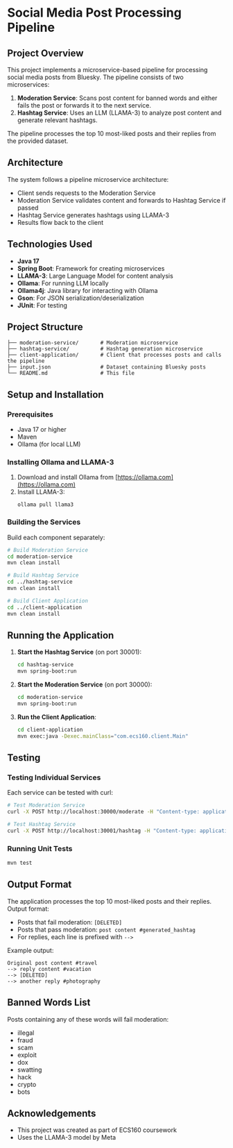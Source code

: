# Social Media Post Processing Pipeline

## Project Overview
This project implements a microservice-based pipeline for processing social media posts from Bluesky. The pipeline consists of two microservices:

1. **Moderation Service**: Scans post content for banned words and either fails the post or forwards it to the next service.
2. **Hashtag Service**: Uses an LLM (LLAMA-3) to analyze post content and generate relevant hashtags.

The pipeline processes the top 10 most-liked posts and their replies from the provided dataset.

## Architecture

The system follows a pipeline microservice architecture:
- Client sends requests to the Moderation Service
- Moderation Service validates content and forwards to Hashtag Service if passed
- Hashtag Service generates hashtags using LLAMA-3
- Results flow back to the client

## Technologies Used
- **Java 17**
- **Spring Boot**: Framework for creating microservices
- **LLAMA-3**: Large Language Model for content analysis
- **Ollama**: For running LLM locally
- **Ollama4j**: Java library for interacting with Ollama
- **Gson**: For JSON serialization/deserialization
- **JUnit**: For testing

## Project Structure
```
├── moderation-service/       # Moderation microservice
├── hashtag-service/          # Hashtag generation microservice
├── client-application/       # Client that processes posts and calls the pipeline
├── input.json                # Dataset containing Bluesky posts
└── README.md                 # This file
```

## Setup and Installation

### Prerequisites
- Java 17 or higher
- Maven
- Ollama (for local LLM)

### Installing Ollama and LLAMA-3
1. Download and install Ollama from [https://ollama.com](https://ollama.com)
2. Install LLAMA-3:
   ```
   ollama pull llama3
   ```

### Building the Services
Build each component separately:

```bash
# Build Moderation Service
cd moderation-service
mvn clean install

# Build Hashtag Service
cd ../hashtag-service
mvn clean install

# Build Client Application
cd ../client-application
mvn clean install
```

## Running the Application

1. **Start the Hashtag Service** (on port 30001):
   ```bash
   cd hashtag-service
   mvn spring-boot:run
   ```

2. **Start the Moderation Service** (on port 30000):
   ```bash
   cd moderation-service
   mvn spring-boot:run
   ```

3. **Run the Client Application**:
   ```bash
   cd client-application
   mvn exec:java -Dexec.mainClass="com.ecs160.client.Main"
   ```

## Testing

### Testing Individual Services
Each service can be tested with curl:

```bash
# Test Moderation Service
curl -X POST http://localhost:30000/moderate -H "Content-type: application/json" -d "{\"postContent\": \"Hello, Spring Boot!\"}"

# Test Hashtag Service
curl -X POST http://localhost:30001/hashtag -H "Content-type: application/json" -d "{\"postContent\": \"I love hiking in the mountains on weekends.\"}"
```

### Running Unit Tests
```bash
mvn test
```

## Output Format
The application processes the top 10 most-liked posts and their replies. Output format:

- Posts that fail moderation: `[DELETED]`
- Posts that pass moderation: `post content #generated_hashtag`
- For replies, each line is prefixed with `-->`

Example output:
```
Original post content #travel
--> reply content #vacation
--> [DELETED]
--> another reply #photography
```

## Banned Words List
Posts containing any of these words will fail moderation:
- illegal
- fraud
- scam
- exploit
- dox
- swatting
- hack
- crypto
- bots

## Acknowledgements
- This project was created as part of ECS160 coursework
- Uses the LLAMA-3 model by Meta

